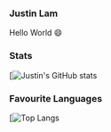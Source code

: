 ### Justin Lam
Hello World 😄

### Stats
[![Justin's GitHub stats](https://github-readme-stats.vercel.app/api?username=justinklam&theme=tokyonight)

### Favourite Languages
[![Top Langs](https://github-readme-stats.vercel.app/api/top-langs/?username=justinklam&layout=compact&theme=tokyonight)



<!--
**justinklam/justinklam** is a ✨ _special_ ✨ repository because its `README.md` (this file) appears on your GitHub profile.

Here are some ideas to get you started:

- 🔭 I’m currently working on ...
- 🌱 I’m currently learning ...
- 👯 I’m looking to collaborate on ...
- 🤔 I’m looking for help with ...
- 💬 Ask me about ...
- 📫 How to reach me: ...
- 😄 Pronouns: ...
- ⚡ Fun fact: ...
-->
